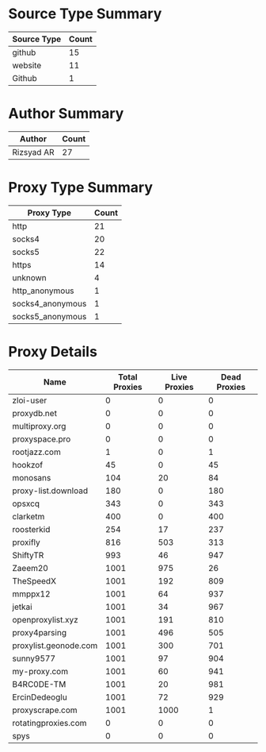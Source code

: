 # Source Type Summary

| Source Type | Count |
|-------------|-------|
| github | 15 |
| website | 11 |
| Github | 1 |


# Author Summary

| Author | Count |
|--------|-------|
| Rizsyad AR | 27 |


# Proxy Type Summary

| Proxy Type | Count |
|------------|-------|
| http | 21 |
| socks4 | 20 |
| socks5 | 22 |
| https | 14 |
| unknown | 4 |
| http_anonymous | 1 |
| socks4_anonymous | 1 |
| socks5_anonymous | 1 |


# Proxy Details

| Name | Total Proxies | Live Proxies | Dead Proxies |
|------|---------------|--------------|---------------|
| zloi-user | 0 | 0 | 0 |
| proxydb.net | 0 | 0 | 0 |
| multiproxy.org | 0 | 0 | 0 |
| proxyspace.pro | 0 | 0 | 0 |
| rootjazz.com | 1 | 0 | 1 |
| hookzof | 45 | 0 | 45 |
| monosans | 104 | 20 | 84 |
| proxy-list.download | 180 | 0 | 180 |
| opsxcq | 343 | 0 | 343 |
| clarketm | 400 | 0 | 400 |
| roosterkid | 254 | 17 | 237 |
| proxifly | 816 | 503 | 313 |
| ShiftyTR | 993 | 46 | 947 |
| Zaeem20 | 1001 | 975 | 26 |
| TheSpeedX | 1001 | 192 | 809 |
| mmppx12 | 1001 | 64 | 937 |
| jetkai | 1001 | 34 | 967 |
| openproxylist.xyz | 1001 | 191 | 810 |
| proxy4parsing | 1001 | 496 | 505 |
| proxylist.geonode.com | 1001 | 300 | 701 |
| sunny9577 | 1001 | 97 | 904 |
| my-proxy.com | 1001 | 60 | 941 |
| B4RC0DE-TM | 1001 | 20 | 981 |
| ErcinDedeoglu | 1001 | 72 | 929 |
| proxyscrape.com | 1001 | 1000 | 1 |
| rotatingproxies.com | 0 | 0 | 0 |
| spys | 0 | 0 | 0 |
